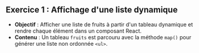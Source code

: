 ## Exercice 1 : Affichage d'une liste dynamique

- **Objectif** : Afficher une liste de fruits à partir d'un tableau dynamique et rendre chaque élément dans un composant React.
- **Contenu** : Un tableau `fruits` est parcouru avec la méthode `map()` pour générer une liste non ordonnée `<ul>`.
